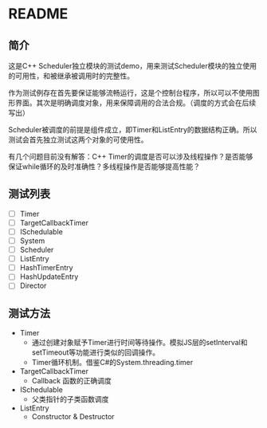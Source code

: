 # README

## 简介

这是C++ Scheduler独立模块的测试demo，用来测试Scheduler模块的独立使用的可用性，和被继承被调用时的完整性。

作为测试例存在首先要保证能够流畅运行，这是个控制台程序，所以可以不使用图形界面。其次是明确调度对象，用来保障调用的合法合规。（调度的方式会在后续写出）

Scheduler被调度的前提是组件成立，即Timer和ListEntry的数据结构正确。所以测试会首先独立测试这两个对象的可使用性。

有几个问题目前没有解答：C++ Timer的调度是否可以涉及线程操作？是否能够保证while循环的及时准确性？多线程操作是否能够提高性能？

## 测试列表

- [ ] Timer
- [ ] TargetCallbackTimer
- [ ] ISchedulable
- [ ] System
- [ ] Scheduler
- [ ] ListEntry
- [ ] HashTimerEntry
- [ ] HashUpdateEntry
- [ ] Director

## 测试方法

- Timer
  - 通过创建对象赋予Timer进行时间等待操作。模拟JS层的setInterval和setTimeout等功能进行类似的回调操作。
  - Timer循环机制。借鉴C#的System.threading.timer
- TargetCallbackTimer
  - Callback 函数的正确调度
- ISchedulable
  - 父类指针的子类函数调度
- ListEntry
  - Constructor & Destructor
